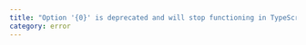 ```yaml
---
title: "Option '{0}' is deprecated and will stop functioning in TypeScript {1}. Specify compilerOption '\"ignoreDeprecations\": \"{2}\"' to silence this error."
category: error
---
```

